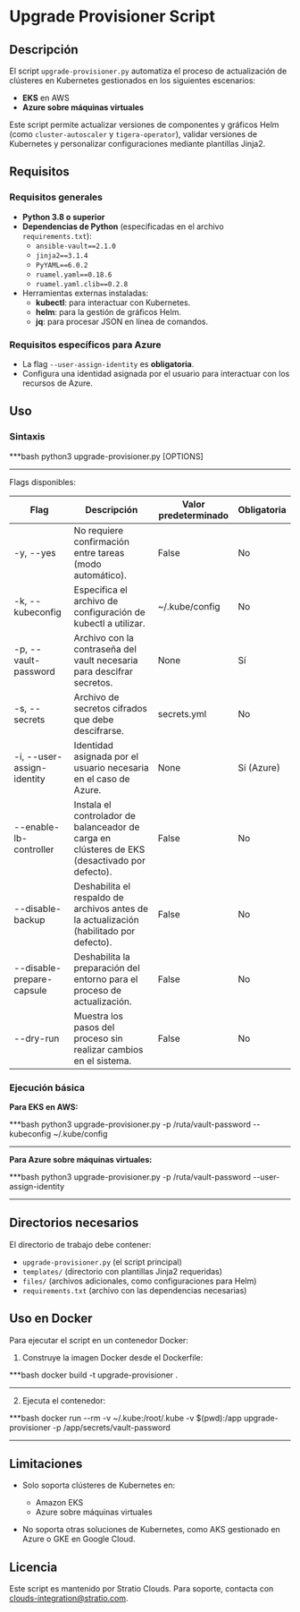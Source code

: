 # Upgrade Provisioner Script

## Descripción

El script `upgrade-provisioner.py` automatiza el proceso de actualización de clústeres en Kubernetes gestionados en los siguientes escenarios:
- **EKS** en AWS
- **Azure sobre máquinas virtuales**

Este script permite actualizar versiones de componentes y gráficos Helm (como `cluster-autoscaler` y `tigera-operator`), validar versiones de Kubernetes y personalizar configuraciones mediante plantillas Jinja2.

## Requisitos

### Requisitos generales

- **Python 3.8 o superior**
- **Dependencias de Python** (especificadas en el archivo `requirements.txt`):
  - `ansible-vault==2.1.0`
  - `jinja2==3.1.4`
  - `PyYAML==6.0.2`
  - `ruamel.yaml==0.18.6`
  - `ruamel.yaml.clib==0.2.8`
- Herramientas externas instaladas:
  - **kubectl**: para interactuar con Kubernetes.
  - **helm**: para la gestión de gráficos Helm.
  - **jq**: para procesar JSON en línea de comandos.

### Requisitos específicos para Azure

- La flag `--user-assign-identity` es **obligatoria**.
- Configura una identidad asignada por el usuario para interactuar con los recursos de Azure.

## Uso

### Sintaxis

***bash
python3 upgrade-provisioner.py [OPTIONS]
***

Flags disponibles:

| Flag                         | Descripción                                                                      | Valor predeterminado         | Obligatoria       |
|------------------------------|----------------------------------------------------------------------------------|------------------------------|-------------------|
| -y, --yes                     | No requiere confirmación entre tareas (modo automático).                         | False                        | No                |
| -k, --kubeconfig              | Especifica el archivo de configuración de kubectl a utilizar.                    | ~/.kube/config               | No                |
| -p, --vault-password          | Archivo con la contraseña del vault necesaria para descifrar secretos.           | None                         | Sí                |
| -s, --secrets                 | Archivo de secretos cifrados que debe descifrarse.                               | secrets.yml                  | No                |
| -i, --user-assign-identity    | Identidad asignada por el usuario necesaria en el caso de Azure.                 | None                         | Sí (Azure)        |
| --enable-lb-controller        | Instala el controlador de balanceador de carga en clústeres de EKS (desactivado por defecto). | False                  | No                |
| --disable-backup              | Deshabilita el respaldo de archivos antes de la actualización (habilitado por defecto). | False                      | No                |
| --disable-prepare-capsule     | Deshabilita la preparación del entorno para el proceso de actualización.         | False                        | No                |
| --dry-run                     | Muestra los pasos del proceso sin realizar cambios en el sistema.                | False                        | No                |

### Ejecución básica

**Para EKS en AWS:**

***bash
python3 upgrade-provisioner.py -p /ruta/vault-password --kubeconfig ~/.kube/config
***

**Para Azure sobre máquinas virtuales:**

***bash
python3 upgrade-provisioner.py -p /ruta/vault-password --user-assign-identity <identity-id>
***

## Directorios necesarios

El directorio de trabajo debe contener:

- `upgrade-provisioner.py` (el script principal)
- `templates/` (directorio con plantillas Jinja2 requeridas)
- `files/` (archivos adicionales, como configuraciones para Helm)
- `requirements.txt` (archivo con las dependencias necesarias)

## Uso en Docker

Para ejecutar el script en un contenedor Docker:

1. Construye la imagen Docker desde el Dockerfile:

***bash
docker build -t upgrade-provisioner .
***

2. Ejecuta el contenedor:

***bash
docker run --rm -v ~/.kube:/root/.kube -v $(pwd):/app upgrade-provisioner -p /app/secrets/vault-password
***

## Limitaciones

- Solo soporta clústeres de Kubernetes en:
  - Amazon EKS
  - Azure sobre máquinas virtuales

- No soporta otras soluciones de Kubernetes, como AKS gestionado en Azure o GKE en Google Cloud.

## Licencia

Este script es mantenido por Stratio Clouds. Para soporte, contacta con clouds-integration@stratio.com.
